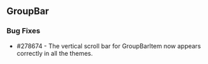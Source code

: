 ## GroupBar

### Bug Fixes

* \#278674 - The vertical scroll bar for GroupBarItem now appears correctly in all the themes.